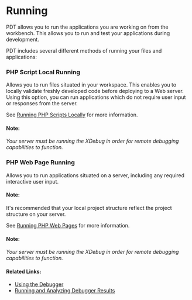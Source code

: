 # Running

<!--context:running-->

PDT allows you to run the applications you are working on from the workbench. This allows you to run and test your applications during development.

PDT includes several different methods of running your files and applications:

### PHP Script Local Running

Allows you to run files situated in your workspace. This enables you to locally validate freshly developed code before deploying to a Web server. Using this option, you can run applications which do not require user input or responses from the server.

See [Running PHP Scripts Locally](../024-tasks/144-running_files_and_applications/008-running_php_scripts_locally.md) for more information.

#### Note:

_Your server must be running the XDebug in order for remote debugging  capabilities to function._

### PHP Web Page Running

Allows you to run applications situated on a server, including any required interactive user input.

#### Note:

It's recommended that your local project structure reflect the project structure on your server.

See [Running PHP Web Pages](../024-tasks/144-running_files_and_applications/024-running_php_web_pages.md) for more information.

#### Note:

_Your server must be running the XDebug in order for remote debugging  capabilities to function._

<!--links-start-->

#### Related Links:
 * [Using the Debugger](../024-tasks/152-debugging/000-index.md)
 * [Running and Analyzing Debugger Results](../024-tasks/152-debugging/040-analyzing_debugger_results.md)

<!--links-end-->
